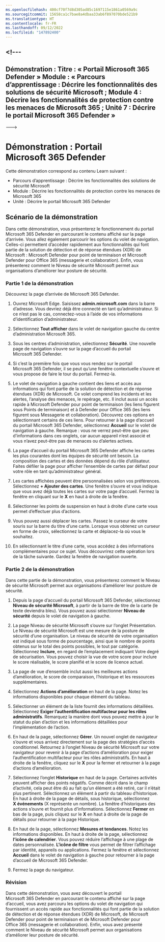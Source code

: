 ```yaml
---
ms.openlocfilehash: 400cf70f7d8d305ad85c1697115e1861a0569a9c
ms.sourcegitcommit: 15658ca1c7bae8a4dbaa33ab6f897070bde521b9
ms.translationtype: HT
ms.contentlocale: fr-FR
ms.lasthandoff: 09/12/2022
ms.locfileid: "147892400"
---
```

<a name="---"></a><!---
---
Démonstration : Titre : « Portail Microsoft 365 Defender » Module : « Parcours d’apprentissage : Décrire les fonctionnalités des solutions de sécurité Microsoft ; Module 4 : Décrire les fonctionnalités de protection contre les menaces de Microsoft 365 ; Unité 7 : Décrire le portail Microsoft 365 Defender »
---
--->

# <a name="demo-the-microsoft-365-defender-portal"></a>Démonstration : Portail Microsoft 365 Defender

Cette démonstration correspond au contenu Learn suivant :

- Parcours d’apprentissage : Décrire les fonctionnalités des solutions de sécurité Microsoft
- Module : Décrire les fonctionnalités de protection contre les menaces de Microsoft 365
- Unité : Décrire le portail Microsoft 365 Defender

## <a name="demo-scenario"></a>Scénario de la démonstration

Dans cette démonstration, vous présenterez le fonctionnement du portail Microsoft 365 Defender en parcourant le contenu affiché sur la page d’arrivée. Vous allez également parcourir les options du volet de navigation. Celles-ci permettent d’accéder rapidement aux fonctionnalités qui font partie de la solution de détection et de réponse étendues (XDR) de Microsoft : Microsoft Defender pour point de terminaison et Microsoft Defender pour Office 365 (messagerie et collaboration).  Enfin, vous présenterez comment le Niveau de sécurité Microsoft permet aux organisations d’améliorer leur posture de sécurité.

### <a name="demo-part-1"></a>Partie 1 de la démonstration

Découvrez la page d’arrivée de Microsoft 365 Defender.

1. Ouvrez Microsoft Edge. Saisissez **admin.microsoft.com** dans la barre d’adresse.  Vous devriez déjà être connecté en tant qu’administrateur.  Si ce n’est pas le cas, connectez-vous à l’aide de vos informations d’identification d’administrateur.

1. Sélectionnez **Tout afficher** dans le volet de navigation gauche du centre d’administration Microsoft 365.

1. Sous les centres d’administration, sélectionnez **Sécurité**.  Une nouvelle page de navigation s’ouvre sur la page d’accueil du portail Microsoft 365 Defender.  

1. Si c’est la première fois que vous vous rendez sur le portail Microsoft 365 Defender, il se peut qu’une fenêtre contextuelle s’ouvre et vous propose de faire le tour du portail.  Fermez-la.

1. Le volet de navigation à gauche contient des liens et accès aux informations qui font partie de la solution de détection et de réponse étendues (XDR) de Microsoft. Ce volet comprend les incidents et les alertes, l’analyse des menaces, le repérage, etc.  Il inclut aussi un accès rapide à Microsoft Defender pour point de terminaison (les liens figurent sous Points de terminaison) et à Defender pour Office 365 (les liens figurent sous Messagerie et collaboration).  Découvrez ces options en sélectionnant certains de ces liens.  Pour retourner à la page d’accueil du portail Microsoft 365 Defender, sélectionnez **Accueil** sur le volet de navigation à gauche.  Remarque : vous ne verrez peut-être que peu d’informations dans ces onglets, car aucun appareil n’est associé et vous n’avez peut-être pas de menaces ou d’alertes actives.

1. La page d’accueil du portail Microsoft 365 Defender affiche les cartes les plus courantes dont les équipes de sécurité ont besoin. La composition des cartes et des données dépend du rôle d’utilisateur. Faites défiler la page pour afficher l’ensemble de cartes par défaut pour votre rôle en tant qu’administrateur général.

1. Les cartes affichées peuvent être personnalisées selon vos préférences.  Sélectionnez **+ Ajouter des cartes**. Une fenêtre s’ouvre et vous indique que vous avez déjà toutes les cartes sur votre page d’accueil.  Fermez la fenêtre en cliquant sur le **X** en haut à droite de la fenêtre.

1. Sélectionner les points de suspension en haut à droite d’une carte vous permet d’effectuer plus d’actions.  

1. Vous pouvez aussi déplacer les cartes. Passez le curseur de votre souris sur la barre du titre d’une carte. Lorsque vous obtenez un curseur en forme de croix, sélectionnez la carte et déplacez-la où vous le souhaitez.

1. En sélectionnant le titre d’une carte, vous accédez à des informations complémentaires pour ce sujet. Vous découvrirez cette opération lors de la tâche suivante.  Gardez la fenêtre de navigation ouverte.

### <a name="demo-part-2"></a>Partie 2 de la démonstration

Dans cette partie de la démonstration, vous présenterez comment le Niveau de sécurité Microsoft permet aux organisations d’améliorer leur posture de sécurité.

1. Depuis la page d’accueil du portail Microsoft 365 Defender, sélectionnez **Niveau de sécurité Microsoft**, à partir de la barre de titre de la carte (le texte deviendra bleu).  Vous pouvez aussi sélectionner **Niveau de sécurité** depuis le volet de navigation à gauche.

1. La page Niveau de sécurité Microsoft s’ouvre sur l’onglet Présentation.  Le Niveau de sécurité Microsoft est une mesure de la posture de sécurité d’une organisation. Le niveau de sécurité de votre organisation est indiqué sous forme de pourcentage, ainsi que le nombre de points obtenus sur le total des points possibles, le tout par catégorie. Sélectionnez **Inclure**, en regard de l’emplacement indiquant Votre degré de sécurisation. Vous pouvez choisir la vue de votre score pour inclure le score réalisable, le score planifié et le score de licence actuel.

1. La page de vue d’ensemble inclut aussi les meilleures actions d’amélioration, le score de comparaison, l’historique et les ressources supplémentaires.

1. Sélectionnez **Actions d’amélioration** en haut de la page.  Notez les informations disponibles pour chaque élément du tableau.  

1. Sélectionner un élément de la liste fournit des informations détaillées.  Sélectionnez **Exiger l’authentification multifacteur pour les rôles administratifs**.  Remarquez la manière dont vous pouvez mettre à jour le statut du plan d’action et les informations détaillées pour l’implémentation de l’action.

1. En haut de la page, sélectionnez **Gérer**.  Un nouvel onglet de navigateur s’ouvre et vous arrivez directement sur la page des stratégies d’accès conditionnel.  Retournez à l’onglet Niveau de sécurité Microsoft sur votre navigateur pour revenir à la page d’actions d’amélioration pour exiger l’authentification multifacteur pour les rôles administratifs. En haut à droite de la fenêtre, cliquez sur le **X** pour la fermer et retourner à la page d’actions d’amélioration.

1. Sélectionnez l’onglet **Historique** en haut de la page.  Certaines activités peuvent afficher des points négatifs.  Comme décrit dans le champ d’activité, cela peut être dû au fait qu’un élément a été retiré, car il n’était plus pertinent.  Sélectionnez un élément à partir du tableau d’historique.  En haut à droite de la page de détails, sous historique, sélectionnez **X événements** (X représente un nombre).  La fenêtre d’historiques des actions s’ouvre et fournit plus d’informations.  Sélectionnez **Fermer** en bas de la page, puis cliquez sur le **X** en haut à droite de la page de détails pour retourner à la page Historique.

1. En haut de la page, sélectionnez **Mesures et tendances**.  Notez les informations disponibles.  En haut à droite de la page, sélectionnez **l’icône de calendrier**.  Vous pouvez réduire l’affichage à une plage de dates personnalisée.  **L’icône de filtre** vous permet de filtrer l’affichage par identité, appareils ou applications.  Fermez la fenêtre et sélectionnez **Accueil** dans le volet de navigation à gauche pour retourner à la page d’accueil de Microsoft 365 Defender.

1. Fermez la page du navigateur.

### <a name="review"></a>Révision

Dans cette démonstration, vous avez découvert le portail Microsoft 365 Defender en parcourant le contenu affiché sur la page d’accueil, vous avez parcouru les options du volet de navigation qui fournissent un accès rapide aux fonctionnalités qui font partie de la solution de détection et de réponse étendues (XDR) de Microsoft, de Microsoft Defender pour point de terminaison et de Microsoft Defender pour Office 365 (messagerie et collaboration).  Enfin, vous avez présenté comment le Niveau de sécurité Microsoft permet aux organisations d’améliorer leur posture de sécurité.
